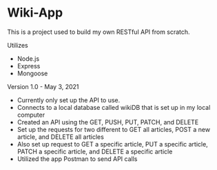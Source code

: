 # Wiki-App

This is a project used to build my own RESTful API from scratch.

Utilizes
- Node.js
- Express
- Mongoose

Version 1.0 - May 3, 2021
- Currently only set up the API to use. 
- Connects to a local database called wikiDB that is set up in my local computer
- Created an API using the GET, PUSH, PUT, PATCH, and DELETE 
- Set up the requests for two different to GET all articles, POST a new article, and DELETE all articles
- Also set up request to GET a specific article, PUT a specific article, PATCH a specific article, and DELETE a specific article
- Utilized the app Postman to send API calls
